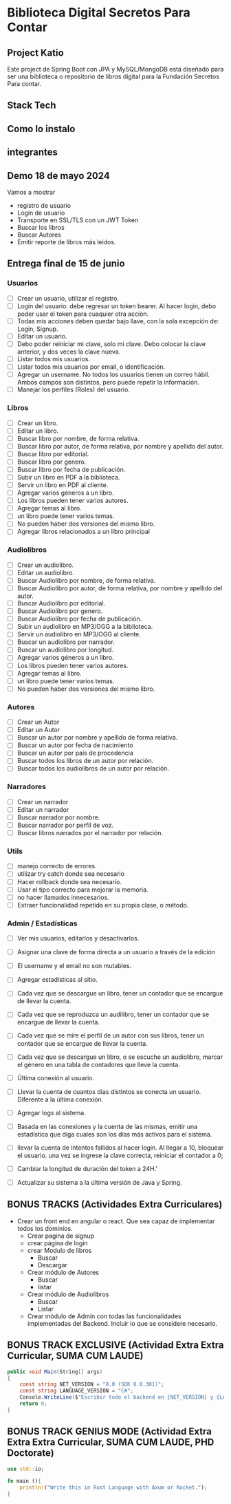 # Biblioteca Digital Secretos Para Contar

## Project Katio

Este project de Spring Boot con JPA y MySQL/MongoDB está diseñado para ser una biblioteca o repositorio de libros digital para la Fundación Secretos Para contar.

## Stack Tech

## Como lo instalo

## integrantes

## Demo 18 de mayo 2024

Vamos a mostrar

- registro de usuario
- Login de usuario
- Transporte en SSL/TLS con un JWT Token
- Buscar los libros
- Buscar Autores
- Emitir reporte de libros más leidos.

## Entrega final de 15 de junio

### Usuarios

- [ ] Crear un usuario, utilizar el registro.
- [ ] Login del usuario: debe regresar un token bearer. Al hacer login, debo poder usar el token para cuaquier otra acción.
- [ ] Todas mis acciones deben quedar bajo llave, con la sola excepción de: Login, Signup.
- [ ] Editar un usuario.
- [ ] Debo poder reiniciar mi clave, solo mi clave. Debo colocar la clave anterior, y dos veces la clave nueva.
- [ ] Listar todos mis usuarios.
- [ ] Listar todos mis usuarios por email, o identificación.
- [ ] Agregar un username. No todos los usuarios tienen un correo hábil. Ambos campos son distintos, pero puede repetir la información.
- [ ] Manejar los perfiles (Roles) del usuario.

### Libros

- [ ] Crear un libro.
- [ ] Editar un libro.
- [ ] Buscar libro por nombre, de forma relativa.
- [ ] Buscar libro por autor, de forma relativa, por nombre y apellido del autor.
- [ ] Buscar libro por editorial.
- [ ] Buscar libro por genero.
- [ ] Buscar libro por fecha de publicación.
- [ ] Subir un libro en PDF a la biblioteca.
- [ ] Servir un libro en PDF al cliente.
- [ ] Agregar varios géneros a un libro.
- [ ] Los libros pueden tener varios autores.
- [ ] Agregar temas al libro.
- [ ] un libro puede tener varios temas.
- [ ] No pueden haber dos versiones del mismo libro.
- [ ] Agregar libros relacionados a un libro principal

### Audiolibros

- [ ] Crear un audiolibro.
- [ ] Editar un audiolibro.
- [ ] Buscar Audiolibro por nombre, de forma relativa.
- [ ] Buscar Audiolibro por autor, de forma relativa, por nombre y apellido del autor.
- [ ] Buscar Audiolibro por editorial.
- [ ] Buscar Audiolibro por genero.
- [ ] Buscar Audiolibro por fecha de publicación.
- [ ] Subir un audiolibro en MP3/OGG a la biblioteca.
- [ ] Servir un audiolibro en MP3/OGG al cliente.
- [ ] Buscar un audiolibro por narrador.
- [ ] Buscar un audiolibro por longitud.
- [ ] Agregar varios géneros a un libro.
- [ ] Los libros pueden tener varios autores.
- [ ] Agregar temas al libro.
- [ ] un libro puede tener varios temas.
- [ ] No pueden haber dos versiones del mismo libro.

### Autores

- [ ] Crear un Autor
- [ ] Editar un Autor
- [ ] Buscar un autor por nombre y apellido de forma relativa.
- [ ] Buscar un autor por fecha de nacimiento
- [ ] Buscar un autor por país de procedencia
- [ ] Buscar todos los libros de un autor por relación.
- [ ] Buscar todos los audiolibros de un autor por relación.

### Narradores

- [ ] Crear un narrador
- [ ] Editar un narrador
- [ ] Buscar narrador por nombre.
- [ ] Buscar narrador por perfil de voz.
- [ ] Buscar libros narrados por el narrador por relación.

### Utils

- [ ] manejo correcto de errores.
- [ ] utilizar try catch donde sea necesario
- [ ] Hacer rollback donde sea necesario.
- [ ] Usar el tipo correcto para mejorar la memoria.
- [ ] no hacer llamados innecesarios.
- [ ] Extraer funcionalidad repetida en su propia clase, o método.

### Admin / Estadísticas

- [ ] Ver mis usuarios, editarlos y desactivarlos.
- [ ] Asignar una clave de forma directa a un usuario a través de la edición
- [ ] El username y el email no son mutables.
- [ ] Agregar estadísticas al sitio.
- [ ] Cada vez que se descargue un libro, tener un contador que se encargue de llevar la cuenta.
- [ ] Cada vez que  se reproduzca un audilibro, tener un contador que se encargue de llevar la cuenta.
- [ ] Cada vez que se mire el perfil de un autor con sus libros, tener un contador que se encargue de llevar la cuenta.
- [ ] Cada vez que se descargue un libro, o se escuche un audiolibro, marcar el género en una tabla de contadores que lleve la cuenta.
- [ ] Última conexión al usuario.
- [ ] Llevar la cuenta de cuantos dias distintos se conecta un usuario. Diferente a la última conexión.
- [ ] Agregar logs al sistema.
- [ ] Basada en las conexiones y la cuenta de las mismas, emitir una estadística que diga cuales son los días más activos para el sistema.
- [ ] llevar la cuenta de intentos fallidos al hacer login. Al llegar a 10, bloquear el usuario. una vez se ingrese la clave correcta, reiniciar el contador a 0;
- [ ] Cambiar la longitud de duración del token a 24H.'
- [ ] Actualizar su sistema a la última versión de Java y Spring.



















## BONUS TRACKS (Actividades Extra Curriculares)

- Crear un front end en angular o react. Que sea capaz de implementar todos los dominios.
    - Crear pagina de signup
    - crear página de login
    - crear Modulo de libros
        - Buscar        
        - Descargar
    - Crear módulo de Autores
        - Buscar
        - listar
    - Crear módulo de Audiolibros
        - Buscar
        - Listar
    - Crear módulo de Admin con todas las funcionalidades implementadas del Backend. Incluir lo que se considere necesario.


## BONUS TRACK EXCLUSIVE (Actividad Extra Extra Curricular, SUMA CUM LAUDE)

```csharp
public void Main(String[] args)
{
    const string NET_VERSION = "8.0 (SDK 8.0.301)";
    const string LANGUAGE_VERSION = "C#";
    Console.WriteLine($"Escribir todo el backend en {NET_VERSION} y {LANGUAGE_VERSION}");
    return 0;
}
```

## BONUS TRACK GENIUS MODE (Actividad Extra Extra Extra Curricular, SUMA CUM LAUDE, PHD Doctorate)

```rust
use std::io;

fn main (){
    println!("Write this in Rust Language with Axum or Rocket.");
}
```

